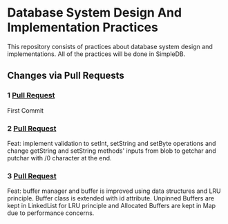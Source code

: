 # Database System Design And Implementation Practices
This repository consists of practices about database system design and implementations. All of the practices will be done in SimpleDB.

## Changes via Pull Requests
### 1 [Pull Request](https://github.com/umutcanceyhan7/simpleDB-practices/pull/1/commits)
First Commit
### 2 [Pull Request](https://github.com/umutcanceyhan7/simpleDB-practices/pull/2/commits)
Feat: implement validation to setInt, setString and setByte operations and change getString and setString methods' inputs from blob to getchar and putchar with /0 character at the end.
### 3 [Pull Request](https://github.com/umutcanceyhan7/simpleDB-practices/pull/3/commits)
Feat: buffer manager and buffer is improved using data structures and LRU principle. Buffer class is extended with id attribute. Unpinned Buffers are kept in LinkedList for LRU principle and Allocated Buffers are kept in Map due to performance concerns.
